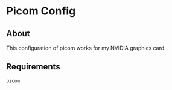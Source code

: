 # Picom Config

## About

This configuration of picom works for my NVIDIA graphics card.

## Requirements

`picom`
